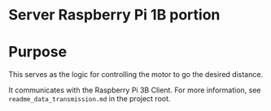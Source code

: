 # Server Raspberry Pi 1B portion

# Purpose

This serves as the logic for controlling the motor to go the desired distance.

It communicates with the Raspberry Pi 3B Client. For more information, see `readme_data_transmission.md` in the project root.